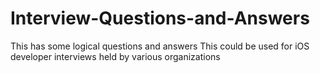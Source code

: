 # Interview-Questions-and-Answers
This has some logical questions and answers
This could be used for iOS developer interviews held by various organizations
